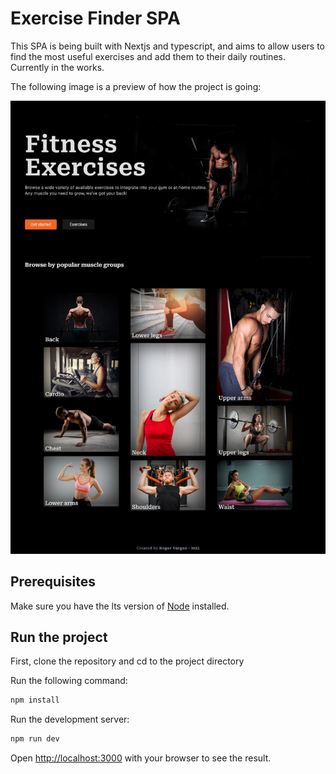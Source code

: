 # Exercise Finder SPA
This SPA is being built with Nextjs and typescript, and aims to allow users to find the most useful exercises and add them to their daily routines. Currently in the works.

The following image is a preview of how the project is going:

![Project preview](public/images/Peek.png)

## Prerequisites
Make sure you have the lts version of [Node](https://nodejs.org/en) installed.
## Run the project
First, clone the repository and cd to the project directory

Run the following command:
```bash
npm install
```
Run the development server:

```bash
npm run dev
```
Open [http://localhost:3000](http://localhost:3000) with your browser to see the result.

